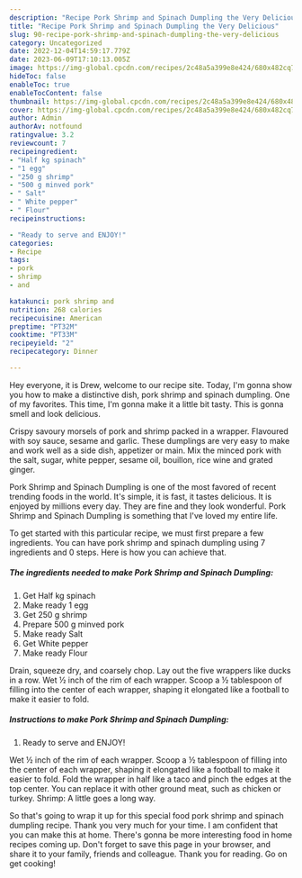 ```yaml
---
description: "Recipe Pork Shrimp and Spinach Dumpling the Very Delicious"
title: "Recipe Pork Shrimp and Spinach Dumpling the Very Delicious"
slug: 90-recipe-pork-shrimp-and-spinach-dumpling-the-very-delicious
category: Uncategorized
date: 2022-12-04T14:59:17.779Z
date: 2023-06-09T17:10:13.005Z
image: https://img-global.cpcdn.com/recipes/2c48a5a399e8e424/680x482cq70/pork-shrimp-and-spinach-dumpling-recipe-main-photo.jpg
hideToc: false
enableToc: true
enableTocContent: false
thumbnail: https://img-global.cpcdn.com/recipes/2c48a5a399e8e424/680x482cq70/pork-shrimp-and-spinach-dumpling-recipe-main-photo.jpg
cover: https://img-global.cpcdn.com/recipes/2c48a5a399e8e424/680x482cq70/pork-shrimp-and-spinach-dumpling-recipe-main-photo.jpg
author: Admin
authorAv: notfound
ratingvalue: 3.2
reviewcount: 7
recipeingredient:
- "Half kg spinach"
- "1 egg"
- "250 g shrimp"
- "500 g minved pork"
- " Salt"
- " White pepper"
- " Flour"
recipeinstructions:

- "Ready to serve and ENJOY!"
categories:
- Recipe
tags:
- pork
- shrimp
- and

katakunci: pork shrimp and 
nutrition: 268 calories
recipecuisine: American
preptime: "PT32M"
cooktime: "PT33M"
recipeyield: "2"
recipecategory: Dinner

---
```



Hey everyone, it is Drew, welcome to our recipe site. Today, I'm gonna show you how to make a distinctive dish, pork shrimp and spinach dumpling. One of my favorites. This time, I'm gonna make it a little bit tasty. This is gonna smell and look delicious.

Crispy savoury morsels of pork and shrimp packed in a wrapper. Flavoured with soy sauce, sesame and garlic. These dumplings are very easy to make and work well as a side dish, appetizer or main. Mix the minced pork with the salt, sugar, white pepper, sesame oil, bouillon, rice wine and grated ginger.

Pork Shrimp and Spinach Dumpling is one of the most favored of recent trending foods in the world. It's simple, it is fast, it tastes delicious. It is enjoyed by millions every day. They are fine and they look wonderful. Pork Shrimp and Spinach Dumpling is something that I've loved my entire life.


To get started with this particular recipe, we must first prepare a few ingredients. You can have pork shrimp and spinach dumpling using 7 ingredients and 0 steps. Here is how you can achieve that.

<!--inarticleads1-->

##### The ingredients needed to make Pork Shrimp and Spinach Dumpling:

1. Get Half kg spinach
1. Make ready 1 egg
1. Get 250 g shrimp
1. Prepare 500 g minved pork
1. Make ready  Salt
1. Get  White pepper
1. Make ready  Flour


Drain, squeeze dry, and coarsely chop. Lay out the five wrappers like ducks in a row. Wet ½ inch of the rim of each wrapper. Scoop a ½ tablespoon of filling into the center of each wrapper, shaping it elongated like a football to make it easier to fold. 

<!--inarticleads2-->

##### Instructions to make Pork Shrimp and Spinach Dumpling:


1. Ready to serve and ENJOY!

Wet ½ inch of the rim of each wrapper. Scoop a ½ tablespoon of filling into the center of each wrapper, shaping it elongated like a football to make it easier to fold. Fold the wrapper in half like a taco and pinch the edges at the top center. You can replace it with other ground meat, such as chicken or turkey. Shrimp: A little goes a long way. 

So that's going to wrap it up for this special food pork shrimp and spinach dumpling recipe. Thank you very much for your time. I am confident that you can make this at home. There's gonna be more interesting food in home recipes coming up. Don't forget to save this page in your browser, and share it to your family, friends and colleague. Thank you for reading. Go on get cooking!
